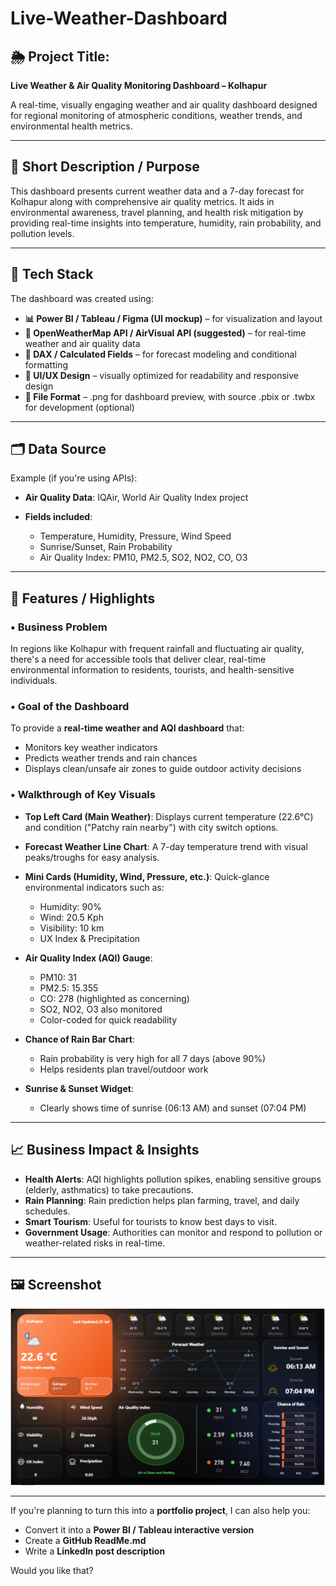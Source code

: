 # Live-Weather-Dashboard

## 🌦 **Project Title:**

**Live Weather & Air Quality Monitoring Dashboard – Kolhapur**

A real-time, visually engaging weather and air quality dashboard designed for regional monitoring of atmospheric conditions, weather trends, and environmental health metrics.

---

## 🧭 **Short Description / Purpose**

This dashboard presents current weather data and a 7-day forecast for Kolhapur along with comprehensive air quality metrics. It aids in environmental awareness, travel planning, and health risk mitigation by providing real-time insights into temperature, humidity, rain probability, and pollution levels.

---

## 🧰 **Tech Stack**

The dashboard was created using:

* **📊 Power BI / Tableau / Figma (UI mockup)** – for visualization and layout
* **📡 OpenWeatherMap API / AirVisual API (suggested)** – for real-time weather and air quality data
* **🧠 DAX / Calculated Fields** – for forecast modeling and conditional formatting
* **🎨 UI/UX Design** – visually optimized for readability and responsive design
* **📁 File Format** – .png for dashboard preview, with source .pbix or .twbx for development (optional)

---

## 🗂 **Data Source**

Example (if you're using APIs):

* **Air Quality Data**: IQAir, World Air Quality Index project
* **Fields included**:

  * Temperature, Humidity, Pressure, Wind Speed
  * Sunrise/Sunset, Rain Probability
  * Air Quality Index: PM10, PM2.5, SO2, NO2, CO, O3

---

## 📌 **Features / Highlights**

### • Business Problem

In regions like Kolhapur with frequent rainfall and fluctuating air quality, there's a need for accessible tools that deliver clear, real-time environmental information to residents, tourists, and health-sensitive individuals.

### • Goal of the Dashboard

To provide a **real-time weather and AQI dashboard** that:

* Monitors key weather indicators
* Predicts weather trends and rain chances
* Displays clean/unsafe air zones to guide outdoor activity decisions

### • Walkthrough of Key Visuals

* **Top Left Card (Main Weather)**:
  Displays current temperature (22.6°C) and condition ("Patchy rain nearby") with city switch options.

* **Forecast Weather Line Chart**:
  A 7-day temperature trend with visual peaks/troughs for easy analysis.

* **Mini Cards (Humidity, Wind, Pressure, etc.)**:
  Quick-glance environmental indicators such as:

  * Humidity: 90%
  * Wind: 20.5 Kph
  * Visibility: 10 km
  * UX Index & Precipitation

* **Air Quality Index (AQI) Gauge**:

  * PM10: 31
  * PM2.5: 15.355
  * CO: 278 (highlighted as concerning)
  * SO2, NO2, O3 also monitored
  * Color-coded for quick readability

* **Chance of Rain Bar Chart**:

  * Rain probability is very high for all 7 days (above 90%)
  * Helps residents plan travel/outdoor work

* **Sunrise & Sunset Widget**:

  * Clearly shows time of sunrise (06:13 AM) and sunset (07:04 PM)

---

## 📈 **Business Impact & Insights**

* **Health Alerts**: AQI highlights pollution spikes, enabling sensitive groups (elderly, asthmatics) to take precautions.
* **Rain Planning**: Rain prediction helps plan farming, travel, and daily schedules.
* **Smart Tourism**: Useful for tourists to know best days to visit.
* **Government Usage**: Authorities can monitor and respond to pollution or weather-related risks in real-time.

---
 
## 🖼 **Screenshot**

![Live Weather Dashboard – Kolhapur](https://github.com/abhishekgadilkar/Live-Weather-Dashboard/blob/main/Live_weather_.png)

---

If you're planning to turn this into a **portfolio project**, I can also help you:

* Convert it into a **Power BI / Tableau interactive version**
* Create a **GitHub ReadMe.md**
* Write a **LinkedIn post description**

Would you like that?
